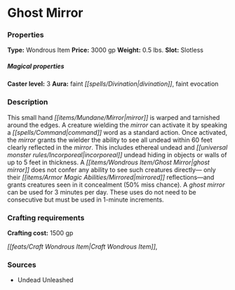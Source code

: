 ﻿---
Title: "Ghost Mirror"
Type: "Wondrous Item"
Price: "3000 gp"
Weight: "0.5 lbs."
Slot: "Slotless"
Caster level: "3"
Aura: "faint divination, faint evocation"
Description: |
  "This small hand mirror is warped and tarnished around the edges. A creature wielding the mirror can activate it by speaking a command word as a standard action. Once activated, the mirror grants the wielder the ability to see all undead within 60 feet clearly reflected in the mirror. This includes ethereal undead and incorporeal undead hiding in objects or walls of up to 5 feet in thickness. A _ghost mirror_ does not confer any ability to see such creatures directly— only their mirrored reflections—and grants creatures seen in it concealment (50% miss chance). A _ghost mirror_ can be used for 3 minutes per day. These uses do not need to be consecutive but must be used in 1-minute increments."
Crafting cost: "1500 gp"
Sources: "['Undead Unleashed']"
---

# Ghost Mirror

### Properties

**Type:** Wondrous Item **Price:** 3000 gp **Weight:** 0.5 lbs. **Slot:** Slotless

##### Magical properties

**Caster level:** 3 **Aura:** faint _[[spells/Divination|divination]]_, faint evocation

### Description

This small hand _[[items/Mundane/Mirror|mirror]]_ is warped and tarnished around the edges. A creature wielding the _mirror_ can activate it by speaking a _[[spells/Command|command]]_ word as a standard action. Once activated, the _mirror_ grants the wielder the ability to see all undead within 60 feet clearly reflected in the _mirror_. This includes ethereal undead and _[[universal monster rules/Incorporeal|incorporeal]]_ undead hiding in objects or walls of up to 5 feet in thickness. A _[[items/Wondrous Item/Ghost Mirror|ghost mirror]]_ does not confer any ability to see such creatures directly— only their _[[items/Armor Magic Abilities/Mirrored|mirrored]]_ reflections—and grants creatures seen in it concealment (50% miss chance). A _ghost mirror_ can be used for 3 minutes per day. These uses do not need to be consecutive but must be used in 1-minute increments.

### Crafting requirements

**Crafting cost:** 1500 gp

_[[feats/Craft Wondrous Item|Craft Wondrous Item]]_,

### Sources

* Undead Unleashed